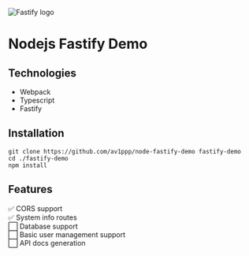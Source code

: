 ![Fastify logo](https://www.fastify.io/images/fastify-logo-inverted.2180cc6b1919d47a.png)
# Nodejs Fastify Demo

## Technologies
- Webpack
- Typescript
- Fastify

## Installation
```
git clone https://github.com/av1ppp/node-fastify-demo fastify-demo
cd ./fastify-demo
npm install
```

## Features
✅ CORS support   
✅ System info routes  
⬜ Database support   
⬜ Basic user management support  
⬜ API docs generation
